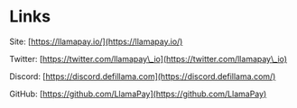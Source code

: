 # Links

Site: [https://llamapay.io/](https://llamapay.io/)

Twitter: [https://twitter.com/llamapay\_io](https://twitter.com/llamapay\_io)

Discord: [https://discord.defillama.com](https://discord.defillama.com/)

GitHub: [https://github.com/LlamaPay](https://github.com/LlamaPay)
